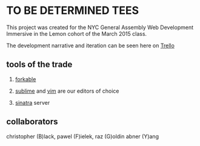 # TO BE DETERMINED TEES
This project was created for the NYC General Assembly Web Development Immersive in the Lemon cohort of the March 2015 class.



The development narrative and iteration can be seen here on [Trello](https://trello.com/b/yMdqbLNN/general-assembly-t-shirt-group-project)


## tools of the trade
1. [forkable](https://github.com/polskais1/shirt-store)

2. [sublime](http://www.sublimetext.com/) and [vim](http://www.vim.org/) are our editors of choice
3. [sinatra](http://www.sinatrarb.com/) server

## collaborators
christopher (B)lack, pawel (F)ielek, raz (G)oldin abner (Y)ang
